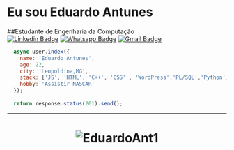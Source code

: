# Eu sou Eduardo Antunes
##Estudante de Engenharia da Computação  
[![Linkedin Badge](https://img.shields.io/badge/-Linkedin-6633cc?style=flat-square&logo=Linkedin&logoColor=white&color=black&link=https://www.linkedin.com/in/eduardo-antunes-a0327719b/)](https://www.linkedin.com/in/eduardo-antunes-a0327719b/)
[![Whatsapp Badge](https://img.shields.io/badge/-WhatsApp-6633cc?style=flat-square&logo=Whatsapp&logoColor=white&color=black&link=https://whats.link/eduardoantunes)](https://wa.me/5532999572859?text=Ol%C3%A1%2C+estou+interessado+em+seus+servi%C3%A7os)
[![Gmail Badge](https://img.shields.io/badge/-Gmail-c14438?style=flat-square&logo=Gmail&logoColor=white&color=black&link=mailto:eduardoantunes2001@gmail.com)](mailto:eduardoantunes.2001@gmail.com)

```javascript
  async user.index({
    name: 'Eduardo Antunes',
    age: 22,
    city: 'Leopoldina,MG',
    stack: ['JS', 'HTML', 'C++', 'CSS' , 'WordPress','PL/SQL','Python'],
    hobby: 'Assistir NASCAR'
  });
  
  return response.status(201).send();
```
<hr>
<h1 align="center">
<img alt="EduardoAnt1" src="https://github-readme-stats.codestackr.vercel.app/api?username=EduardoAnt1&show_icons=true&hide_border=true&theme=dark" />
</h1>
